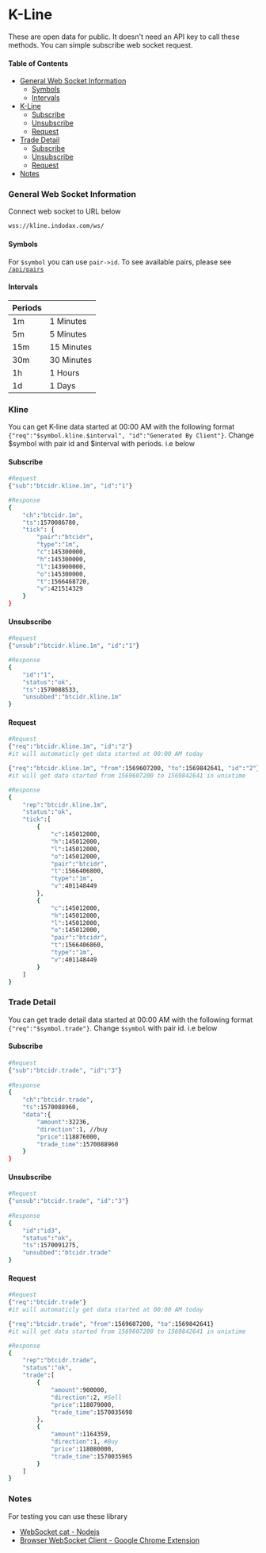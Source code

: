 # K-Line
These are open data for public. It doesn't need an API key to call these methods. You can simple subscribe web socket request.

#### Table of Contents
 - [General Web Socket Information](#general-web-socket-information)
    - [Symbols](#symbols)
    - [Intervals](#intervals)
 - [K-Line](#kline)
     - [Subscribe](#kline-subscribe) 
     - [Unsubscribe](#kline-unsubscribe)  
     - [Request](#kline-request)
 - [Trade Detail](#trade-detail)
     - [Subscribe](#trade-detail-subscribe) 
     - [Unsubscribe](#trade-detail-unsubscribe)  
     - [Request](#trade-detail-request)
 - [Notes](#notes)
    
### General Web Socket Information
Connect web socket to URL below
```sh
wss://kline.indodax.com/ws/
```

#### Symbols
For `$symbol` you can use `pair->id`. To see available pairs, please see [`/api/pairs`][PublicRestApi]

#### Intervals
| Periods ||
| ------ | ------ |
| 1m | 1 Minutes |
| 5m | 5 Minutes |
| 15m | 15 Minutes |
| 30m | 30 Minutes |
| 1h | 1 Hours |
| 1d | 1 Days |

### Kline
You can get K-line data started at 00:00 AM with the following format
`{"req":"$symbol.kline.$interval", "id":"Generated By Client"}`. Change $symbol with pair id and $interval with periods. i.e below

#### Subscribe <a name="kline-subscribe"></a>
```sh
#Request
{"sub":"btcidr.kline.1m", "id":"1"}

#Response
{
    "ch":"btcidr.1m",
    "ts":1570086780,
    "tick": {
        "pair":"btcidr",
        "type":"1m",
        "c":145300000,
        "h":145300000,
        "l":143900000,
        "o":145300000,
        "t":1566468720,
        "v":421514329
    }
}
```

#### Unsubscribe <a name="kline-unsubscribe"></a>
```sh
#Request
{"unsub":"btcidr.kline.1m", "id":"1"}

#Response
{
    "id":"1",
    "status":"ok",
    "ts":1570088533,
    "unsubbed":"btcidr.kline.1m"
}
```

#### Request <a name="kline-request"></a>
```sh
#Request
{"req":"btcidr.kline.1m", "id":"2"}
#it will automaticly get data started at 00:00 AM today

{"req":"btcidr.kline.1m", "from":1569607200, "to":1569842641, "id":"2"}
#it will get data started from 1569607200 to 1569842641 in unixtime

#Response
{
    "rep":"btcidr.kline.1m",
    "status":"ok",
    "tick":[
        {
            "c":145012000,
            "h":145012000,
            "l":145012000,
            "o":145012000,
            "pair":"btcidr",
            "t":1566406800,
            "type":"1m",
            "v":401148449
        },
        {
            "c":145012000,
            "h":145012000,
            "l":145012000,
            "o":145012000,
            "pair":"btcidr",
            "t":1566406860,
            "type":"1m",
            "v":401148449
        }
    ]
}
```

### Trade Detail
You can get trade detail data started at 00:00 AM with the following format
`{"req":"$symbol.trade"}`. Change `$symbol` with pair id. i.e below

#### Subscribe <a name="trade-detail-subscribe"></a>
```sh
#Request
{"sub":"btcidr.trade", "id":"3"}
 
#Response
{
    "ch":"btcidr.trade",
    "ts":1570088960,
    "data":{
        "amount":32236,
        "direction":1, //buy
        "price":118876000,
        "trade_time":1570088960
    }
}
```

#### Unsubscribe <a name="trade-detail-unsubscribe"></a>
```sh
#Request
{"unsub":"btcidr.trade", "id":"3"}
 
#Response
{
    "id":"id3",
    "status":"ok",
    "ts":1570091275,
    "unsubbed":"btcidr.trade"
}
```

#### Request <a name="trade-detail-request"></a>
```sh
#Request
{"req":"btcidr.trade"}
#it will automaticly get data started at 00:00 AM today

{"req":"btcidr.trade", "from":1569607200, "to":1569842641}
#it will get data started from 1569607200 to 1569842641 in unixtime

#Response
{
    "rep":"btcidr.trade",
    "status":"ok",
    "trade":[
        {
            "amount":900000,
            "direction":2, #Sell
            "price":118079000,
            "trade_time":1570035698
        },
        {
            "amount":1164359,
            "direction":1, #Buy
            "price":118080000,
            "trade_time":1570035965
        }
    ]
}
```

### Notes
For testing you can use these library 
 - [WebSocket cat - Nodejs](https://www.npmjs.com/package/wscat)
 - [Browser WebSocket Client - Google Chrome Extension](https://chrome.google.com/webstore/detail/browser-websocket-client/mdmlhchldhfnfnkfmljgeinlffmdgkjo?hl=en) 

[PublicRestApi]: <https://github.com/btcid/indodax-official-api-docs/blob/master/Public-RestAPI.md#pairs>
